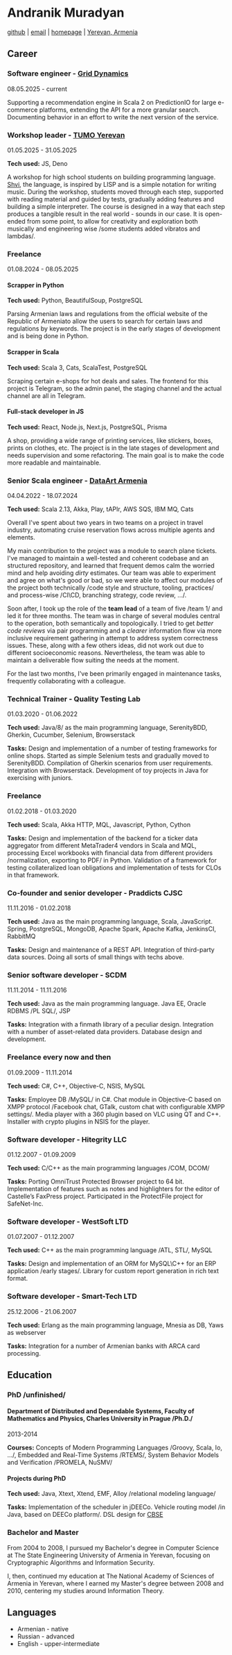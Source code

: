 # Andranik Muradyan

[github](https://github.com/amuradyan) |
[email](mailto:andranik@amuradyan.am) |
[homepage](https://amuradyan.am) |
[Yerevan, Armenia](https://www.openstreetmap.org/relation/364087#map=12/40.1614/44.5259)

## Career

### Software engineer - [Grid Dynamics](https://www.griddynamics.com/)

08.05.2025 - current

Supporting a recommendation engine in Scala 2 on PredictionIO for large e-commerce platforms, extending the API for a more granular search. Documenting behavior in an effort to write the next version of the service.

### Workshop leader - [TUMO Yerevan](https://tumo.org)

01.05.2025 - 31.05.2025

**Tech used:** JS, Deno

A workshop for high school students on building programming language. [Shvi](https://github.com/amuradyan/shvi/tree/master/shvi), the language, is inspired by LISP and is a simple notation for writing music. During the workshop, students moved through each step, supported with reading material and guided by tests, gradually adding features and building a simple interpreter. The course is designed in a way that each step produces a tangible result in the real world - sounds in our case. It is open-ended from some point, to allow for creativity and exploration both musically and engineering wise /some students added vibratos and lambdas/.

### Freelance

01.08.2024 - 08.05.2025

#### Scrapper in Python

**Tech used:** Python, BeautifulSoup, PostgreSQL

Parsing Armenian laws and regulations from the official website of the Republic of Armeniato allow the users to search for certain laws and regulations by keywords. The project is in the early stages of development and is being done in Python.

#### Scrapper in Scala

**Tech used:** Scala 3, Cats, ScalaTest, PostgreSQL

Scraping certain e-shops for hot deals and sales. The frontend for this project is Telegram, so the admin panel, the staging channel and the actual channel are all in Telegram.

#### Full-stack developer in JS

**Tech used:** React, Node.js, Next.js, PostgreSQL, Prisma

A shop, providing a wide range of printing services, like stickers, boxes, prints on clothes, etc. The project is in the late stages of development and needs supervision and some refactoring. The main goal is to make the code more readable and maintainable.

### Senior Scala engineer - [DataArt Armenia](https://www.dataart.com)

04.04.2022 - 18.07.2024

**Tech used:** Scala 2.13, Akka, Play, tAPIr, AWS SQS, IBM MQ, Cats

Overall I've spent about two years in two teams on a project in travel industry, automating cruise reservation flows across multiple agents and elements.

My main contribution to the project was a module to search plane tickets. I've managed to maintain a well-tested and coherent codebase and an structured repository, and learned that frequent demos calm the worried mind and help avoiding *dirty* estimates. Our team was able to experiment and agree on what's good or bad, so we were able to affect our modules of the project both technically /code style and structure, tooling, practices/ and process-wise /CI\\CD, branching strategy, code review, .../.

Soon after, I took up the role of the **team lead** of a team of five /team 1/ and led it for three months. The team was in charge of several modules central to the operation, both semantically and topologically. I tried to get *better code reviews* via pair programming and a *clearer* information flow via more inclusive requirement gathering in attempt to address system correctness issues. These, along with a few others ideas, did not work out due to different socioeconomic reasons. Nevertheless, the team was able to maintain a deliverable flow suiting the needs at the moment.

For the last two months, I've been primarily engaged in maintenance tasks, frequently collaborating with a colleague.

### Technical Trainer - Quality Testing Lab

01.03.2020 - 01.06.2022

**Tech used:** Java/8/ as the main programming language, SerenityBDD, Gherkin, Cucumber, Selenium, Browserstack

**Tasks:** Design and implementation of a number of testing frameworks for online shops. Started as simple Selenium tests and gradually moved to SerenityBDD. Compilation of Gherkin scenarios from user requirements. Integration with Browserstack․ Development of toy projects in Java for exercising with juniors.

### Freelance

01.02.2018 - 01.03.2020

**Tech used:** Scala, Akka HTTP, MQL, Javascript, Python, Cython

**Tasks:** Design and implementation of the backend for a ticker data aggregator from different MetaTrader4 vendors in Scala and MQL, processing Excel workbooks with financial data from different providers /normalization, exporting to PDF/ in Python. Validation of a framework for testing collateralized loan obligations and implementation of tests for CLOs in that framework.

### Co-founder and senior developer - Praddicts CJSC

11.11.2016 - 01.02.2018

**Tech used:** Java as the main programming language, Scala, JavaScript. Spring, PostgreSQL, MongoDB, Apache Spark, Apache Kafka, JenkinsCI, RabbitMQ

**Tasks:** Design and maintenance of a REST API. Integration of third-party data sources. Doing all sorts of small things with techs above.

### Senior software developer - SCDM

11.11.2014 - 11.11.2016

**Tech used:** Java as the main programming language. Java EE, Oracle RDBMS /PL SQL/, JSP

**Tasks:** Integration with a finmath library of a peculiar design. Integration with a number of asset-related data providers. Database design and development.

### Freelance every now and then

01.09.2009 - 11.11.2014

**Tech used:** C#, C++, Objective-C, NSIS, MySQL

**Tasks:** Employee DB /MySQL/ in C#. Chat module in Objective-C based on XMPP protocol /Facebook chat, GTalk, custom chat with configurable XMPP settings/. Media player with a 360 plugin based on VLC using QT and C++. Installer with crypto plugins in NSIS for the player.

### Software developer - Hitegrity LLC

01.12.2007 - 01.09.2009

**Tech used:** C/C++ as the main programming languages /COM, DCOM/

**Tasks:** Porting OmniTrust Protected Browser project to 64 bit. Implementation of features such as notes and highlighters for the editor of Castelle’s FaxPress project. Participated in the ProtectFile project for SafeNet-Inc.

### Software developer - WestSoft LTD

01.07.2007 - 01.12.2007

**Tech used:** C++ as the main programming language /ATL, STL/, MySQL

**Tasks:** Design and implementation of an ORM for MySQL\\C++ for an ERP application /early stages/. Library for custom report generation in rich text format.

### Software developer - Smart-Tech LTD

25.12.2006 - 21.06.2007

**Tech used:** Erlang as the main programming language, Mnesia as DB, Yaws as webserver

**Tasks:** Integration for a number of Armenian banks with ARCA card processing.

## Education

### PhD /unfinished/

#### Department of Distributed and Dependable Systems, Faculty of Mathematics and Physics, Charles University in Prague /Ph.D./

2013-2014

**Courses:** Concepts of Modern Programming Languages /Groovy, Scala, Io, …/, Embedded and Real-Time Systems /RTEMS/, System Behavior Models and Verification /PROMELA, NuSMV/

#### Projects during PhD

**Tech used:** Java, Xtext, Xtend, EMF, Alloy /relational modeling language/

**Tasks:** Implementation of the scheduler in jDEECo. Vehicle routing model /in Java, based on DEECo platform/. DSL design for [CBSE](https://en.wikipedia.org/wiki/Component-based_software_engineering)

### Bachelor and Master

From 2004 to 2008, I pursued my Bachelor's degree in Computer Science at The State Engineering University of Armenia in Yerevan, focusing on Cryptographic Algorithms and Information Security.

I, then, continued my education at The National Academy of Sciences of Armenia in Yerevan, where I earned my Master's degree between 2008 and 2010, centering my studies around Information Theory.

## Languages

* Armenian - native
* Russian - advanced
* English - upper-intermediate
